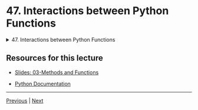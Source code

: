 # 47. Interactions between Python Functions

<details>
  <summary> 47. Interactions between Python Functions </summary>

-   [Notebook: 02-Functions.ipynb](https://github.com/BloomTech-DS/Complete-Python-3-Bootcamp/blob/master/03-Methods%20and%20Functions/02-Functions.ipynb)

-   [Codebase: 02-functions.py](../../../codebase/python-camp/03-Methods-and-Functions/02-functions.py)

</details> 


## Resources for this lecture


-   [Slides: 03-Methods and Functions](https://docs.google.com/presentation/d/1g6E-AZjCvv5Lb0Nf1ta6MK2_FaaW9lvPzmRYBbGUz5Q/edit#slide=id.g2586a91ea0_0_95)

-   [Python Documentation](https://docs.python.org/3/)


---

[Previous](./46_Tuple-Unpacking-with-Python-Functions.md) | [Next](./48_Overview-of-Quick-Function-Exercises_1-10.md)
